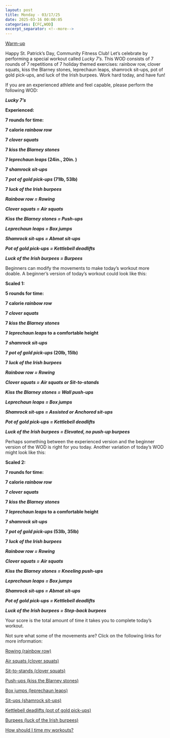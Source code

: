 ```yaml
---
layout: post
title: Monday - 03/17/25
date: 2025-03-16 00:00:05
categories: [CFC,WOD]
excerpt_separator: <!--more-->
---
```

[Warm-up](https://communityfitnessclub.wixsite.com/website/post/basic-full-body-warm-up)

Happy St. Patrick’s Day, Community Fitness Club! Let’s celebrate by performing a special workout called *Lucky 7’s*. This WOD consists of 7 rounds of 7 repetitions of 7 holiday themed exercises: rainbow row, clover squats, kiss the Blarney stones, leprechaun leaps, shamrock sit-ups, pot of gold pick-ups, and luck of the Irish burpees. Work hard today, and have fun!

If you are an experienced athlete and feel capable, please perform the following WOD:

***Lucky 7’s***

**Experienced:**

**7 rounds for time:**

**7 calorie *rainbow row***

**7 *clover squats***

**7 *kiss the Blarney stones***

**7 *leprechaun leaps* (24in., 20in. )**

**7 s*hamrock sit-ups***

**7 *pot of gold pick-ups* (71lb, 53lb)**

**7 *luck of the Irish burpees***


***Rainbow row = Rowing***

***Clover squats = Air squats***

***Kiss the Blarney stones = Push-ups***

***Leprechaun leaps = Box jumps***

***Shamrock sit-ups = Abmat sit-ups***

***Pot of gold pick-ups = Kettlebell deadlifts***

***Luck of the Irish burpees = Burpees***
<!--more-->

Beginners can modify the movements to make today’s workout more doable. A beginner’s version of today’s workout could look like this:

**Scaled 1:**

**5 rounds for time:**

**7 calorie *rainbow row***

**7 *clover squats***

**7 *kiss the Blarney stones***

**7 *leprechaun leaps* to a comfortable height**

**7 *shamrock sit-ups***

**7 *pot of gold pick-ups* (20lb, 15lb)**

**7 *luck of the Irish burpees***


***Rainbow row = Rowing***

***Clover squats = Air squats or Sit-to-stands***

***Kiss the Blarney stones = Wall push-ups***

***Leprechaun leaps = Box jumps***

***Shamrock sit-ups = Assisted or Anchored sit-ups***

***Pot of gold pick-ups = Kettlebell deadlifts***

***Luck of the Irish burpees = Elevated, no push-up burpees***

Perhaps something between the experienced version and the beginner version of the WOD is right for you today. Another variation of today’s WOD might look like this:

**Scaled 2:**

**7 rounds for time:**

**7 calorie *rainbow row***

**7 *clover squats***

**7 *kiss the Blarney stones***

**7 *leprechaun leaps* to a comfortable height**

**7 *shamrock sit-ups***

**7 *pot of gold pick-ups* (53lb, 35lb)**

**7 *luck of the Irish burpees***


***Rainbow row = Rowing***

***Clover squats = Air squats***

***Kiss the Blarney stones = Kneeling push-ups***

***Leprechaun leaps = Box jumps***

***Shamrock sit-ups = Abmat sit-ups***

***Pot of gold pick-ups = Kettlebell deadlifts***

***Luck of the Irish burpees = Step-back burpees***

Your score is the total amount of time it takes you to complete today’s workout.

Not sure what some of the movements are? Click on the following links for more information:

[Rowing (rainbow row)](https://communityfitnessclub.wixsite.com/website/post/rowing)

[Air squats (clover squats)](https://communityfitnessclub.wixsite.com/website/post/air-squat)

[Sit-to-stands (clover squats)](https://www.youtube.com/watch?v=vNq9vtEXksc)

[Push-ups (kiss the Blarney stones)](https://communityfitnessclub.wixsite.com/website/post/push-ups)

[Box jumps (leprechaun leaps)](https://communityfitnessclub.wixsite.com/website/post/box-jumps)

[Sit-ups (shamrock sit-ups)](https://communityfitnessclub.wixsite.com/website/post/sit-ups)

[Kettlebell deadlifts (pot of gold pick-ups)](https://communityfitnessclub.wixsite.com/website/post/kettlebell-deadlifts)

[Burpees (luck of the Irish burpees)](https://communityfitnessclub.wixsite.com/website/post/burpees)

[How should I time my workouts?](https://communityfitnessclub.wixsite.com/website/post/how-should-i-time-my-workouts)
